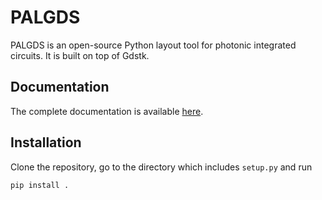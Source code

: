 # PALGDS

PALGDS is an open-source Python layout tool for photonic integrated circuits. It is built on top of Gdstk.

## Documentation

The complete documentation is available [here](https://palgds.readthedocs.io/en/latest/).

## Installation

Clone the repository, go to the directory which includes ```setup.py``` and run

```
pip install .
```

